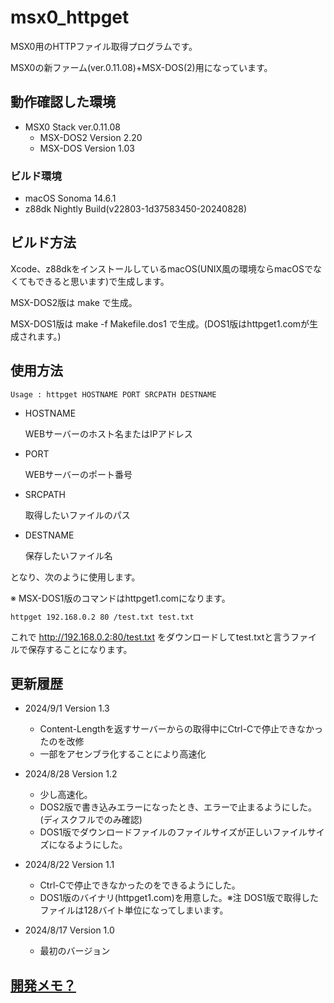 # msx0_httpget

MSX0用のHTTPファイル取得プログラムです。

MSX0の新ファーム(ver.0.11.08)+MSX-DOS(2)用になっています。

## 動作確認した環境

- MSX0 Stack ver.0.11.08
    - MSX-DOS2 Version 2.20
    - MSX-DOS Version 1.03

### ビルド環境
- macOS Sonoma 14.6.1
- z88dk Nightly Build(v22803-1d37583450-20240828)

## ビルド方法
Xcode、z88dkをインストールしているmacOS(UNIX風の環境ならmacOSでなくてもできると思います)で生成します。

MSX-DOS2版は make で生成。

MSX-DOS1版は make -f Makefile.dos1 で生成。(DOS1版はhttpget1.comが生成されます。)

## 使用方法

~~~
Usage : httpget HOSTNAME PORT SRCPATH DESTNAME
~~~

- HOSTNAME
    
    WEBサーバーのホスト名またはIPアドレス

- PORT

    WEBサーバーのポート番号

- SRCPATH

    取得したいファイルのパス

- DESTNAME

    保存したいファイル名

となり、次のように使用します。

※ MSX-DOS1版のコマンドはhttpget1.comになります。

~~~
httpget 192.168.0.2 80 /test.txt test.txt
~~~

これで http://192.168.0.2:80/test.txt をダウンロードしてtest.txtと言うファイルで保存することになります。


## 更新履歴
- 2024/9/1 Version 1.3

    - Content-Lengthを返すサーバーからの取得中にCtrl-Cで停止できなかったのを改修
    - 一部をアセンブラ化することにより高速化

- 2024/8/28 Version 1.2

    - 少し高速化。
    - DOS2版で書き込みエラーになったとき、エラーで止まるようにした。(ディスクフルでのみ確認)
    - DOS1版でダウンロードファイルのファイルサイズが正しいファイルサイズになるようにした。

- 2024/8/22 Version 1.1

    - Ctrl-Cで停止できなかったのをできるようにした。
    - DOS1版のバイナリ(httpget1.com)を用意した。※注 DOS1版で取得したファイルは128バイト単位になってしまいます。

- 2024/8/17 Version 1.0

    - 最初のバージョン

## [開発メモ？](memo.md)
